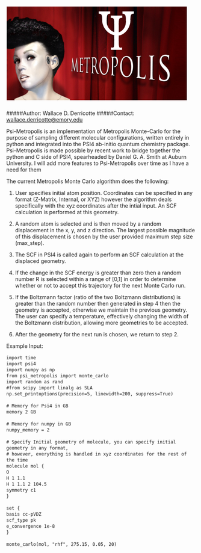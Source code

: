 ![Psi-Metropolis](media/artworkthechase.png)
=============

#####Author: Wallace D. Derricotte
#####Contact: wallace.derricotte@emory.edu

Psi-Metropolis is an implementation of Metropolis Monte-Carlo for the purpose of sampling different molecular configurations, written
entirely in python and integrated into the PSI4 ab-initio quantum chemistry package. Psi-Metropolis is made possible by recent work
to bridge together the python and C side of PSI4, spearheaded by Daniel G. A. Smith at Auburn University. I will add more features to
Psi-Metropolis over time as I have a need for them

The current Metropolis Monte Carlo algorithm does the following:

1. User specifies initial atom position. Coordinates can be specified in any format (Z-Matrix, Internal, or XYZ) however the algorithm deals
specifically with the xyz coordinates after the intial input. An SCF calculation is performed at this geometry.

2. A random atom is selected and is then moved by a random displacement in the x, y, and z direction. The largest possible magnitude of this displacement is 
chosen by the user provided maximum step size (max_step).

3. The SCF in PSI4 is called again to perform an SCF calculation at the displaced geometry.

4. If the change in the SCF energy is greater than zero then a random number R is selected within a range of [0,1] in order to determine whether or not to accept
this trajectory for the next Monte Carlo run.

5. If the Boltzmann factor (ratio of the two Boltzmann distributions) is greater than the random number then generated in step 4 then the geometry is accepted, otherwise we maintain the previous geometry. The user can specify a temperature, effectively changing the width of the Boltzmann distribution, allowing more geometries to be accepted. 

6. After the geometry for the next run is chosen, we return to step 2.

Example Input:
```
import time
import psi4
import numpy as np
from psi_metropolis import monte_carlo
import random as rand
#from scipy import linalg as SLA
np.set_printoptions(precision=5, linewidth=200, suppress=True)

# Memory for Psi4 in GB
memory 2 GB

# Memory for numpy in GB
numpy_memory = 2

# Specify Initial geometry of molecule, you can specify initial geometry in any format,
# however, everything is handled in xyz coordinates for the rest of the time
molecule mol {
O
H 1 1.1
H 1 1.1 2 104.5
symmetry c1
}

set {
basis cc-pVDZ
scf_type pk
e_convergence 1e-8
}

monte_carlo(mol, "rhf", 275.15, 0.05, 20)

``` 
